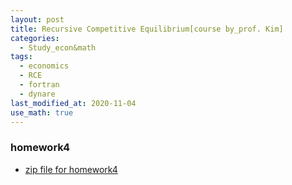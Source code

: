 ```yaml
---
layout: post
title: Recursive Competitive Equilibrium[course by_prof. Kim]
categories:
  - Study_econ&math
tags:
  - economics
  - RCE
  - fortran
  - dynare
last_modified_at: 2020-11-04
use_math: true
---
```

### homework4

* [zip file for homework4](https://drive.google.com/file/d/17Q1TmeR6U9n0aizk7C_3Of8dyTlISqiX/view?usp=sharing)

